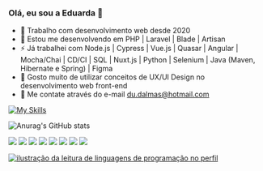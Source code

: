 ### Olá, eu sou a Eduarda 👋



- 🔭 Trabalho com desenvolvimento web desde 2020
- 🌱 Estou me desenvolvendo em PHP | Laravel | Blade | Artisan
- ⚡ Já trabalhei com Node.js | Cypress | Vue.js | Quasar | Angular | Mocha/Chai | CD/CI | SQL | Nuxt.js | Python | Selenium | Java (Maven, Hibernate e Spring) | Figma
- 👯 Gosto muito de utilizar conceitos de UX/UI Design no desenvolvimento web front-end
- 💬 Me contate através do e-mail du.dalmas@hotmail.com


[![My Skills](https://skills.thijs.gg/icons?i=js,html,css,angular,figma,git,mysql,nuxtjs,nodejs,ts,vue,py,php,laravel)](https://skills.thijs.gg)

![Anurag's GitHub stats](https://github-readme-stats.vercel.app/api?username=eduardadalmas&show_icons=true&theme=transparent)

<a href="https://instagram.com/eduardadalmas" target="_blank"><img src="https://img.shields.io/badge/-Instagram-%23E4405F?style=for-the-badge&logo=instagram&logoColor=white" target="_blank"></a>
<a href="https://www.linkedin.com/in/eduarda-dalmas" target="_blank"><img src="https://img.shields.io/badge/-LinkedIn-%230077B5?style=for-the-badge&logo=linkedin&logoColor=white" target="_blank"></a> 
<a href="https://www.behance.net/eduardadalmas" target="_blank"><img src="https://img.shields.io/badge/-Behance-blue?style=for-the-badge&logo=behance&logoColor=white" target="_blank"></a> 
<a href="https://bitbucket.org/eduardalmas" target="_blank"><img src="	https://img.shields.io/badge/Bitbucket-0747a6?style=for-the-badge&logo=bitbucket&logoColor=white" target="_blank"></a>
<a href="https://twitter.com/dalmas_eduarda" target="_blank"><img src="https://img.shields.io/badge/Twitter-1DA1F2?style=for-the-badge&logo=twitter&logoColor=white" target="_blank"></a> 
<a href="https://stackoverflow.com/users/21252144/eduarda-dalmas" target="_blank"><img src="https://img.shields.io/badge/Stack_Overflow-FE7A16?style=for-the-badge&logo=stack-overflow&logoColor=white" target="_blank"></a> 
<a href="https://gitlab.com/eduardadalmas" target="_blank"><img src="https://img.shields.io/badge/GitLab-330F63?style=for-the-badge&logo=gitlab&logoColor=white" target="_blank"></a> 
<a href="https://eduarda-dalmas.web.app/" target="_blank"><img src="https://img.shields.io/badge/website-000000?style=for-the-badge&logo=About.me&logoColor=white" target="_blank"></a> 
 
 
<a href="https://github.com/Gurupreet" title="ilustração do mapeamento de linguagens">
  <img align="center" src="https://github-readme-stats.vercel.app/api/top-langs/?username=eduardadalmas&theme=dracula&hide_langs_below=1" alt="ilustração da leitura de linguagens de programação no perfil"/>
</a>

